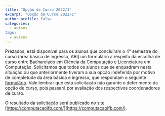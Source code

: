 ```yaml
---
title: "Opção de Curso 2022/1" 
excerpt: "Opção de Curso 2022/1"
author_profile: false
categories:
  - avisos
tags:
  - avisos
---
```


Prezados, está disponível para os alunos que concluíram o 4° semestre do curso
(área básica de ingresso, ABI) um formulário a respeito da escolha de curso
entre Bacharelado em Ciência da Computação e Licenciatura em Computação.
Solicitamos que todos os alunos que se enquadrem nesta situação ou que
anteriormente tiveram a sua opção indeferida por motivo de completude da área
básica e ingresso, que respondam o seguinte
[formulário](https://docs.google.com/forms/d/e/1FAIpQLSdAclzgatlZXOWHHJ0LDZUKzRFY7eTJhB1aMiCRHf6dHdkFxg/viewform?usp=sf_link).
Vale lembrar que esta solicitação não garante o deferimento da opção de curso,
pois passará por avaliação dos respectivos coordenadores de curso.

O resultado da solicitação será publicado no site
[https://computacaoifb.com/](https://computacaoifb.com/).
